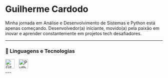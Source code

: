 # Guilherme Cardodo

Minha jornada em Análise e Desenvolvimento de Sistemas e Python está apenas começando. Desenvolvedor(a) iniciante, movido(a) pela paixão em inovar e aprender constantemente em projetos tech desafiadores.

---

### 🤖 Linguagens e Tecnologias
 
<img 
    align="left" 
    alt="Git" 
    title="Git"
    width="30px" 
    style="padding-right: 10px;" 
    src="https://cdn.jsdelivr.net/gh/devicons/devicon@latest/icons/git/git-original.svg" 
/>
<img 
    align="left" 
    alt="Python" 
    title="Python"
    width="30px" 
    style="padding-right: 10px;" 
    src="https://cdn.jsdelivr.net/gh/devicons/devicon@latest/icons/python/python-original.svg" 
/>

<br/>
<br/>
---



